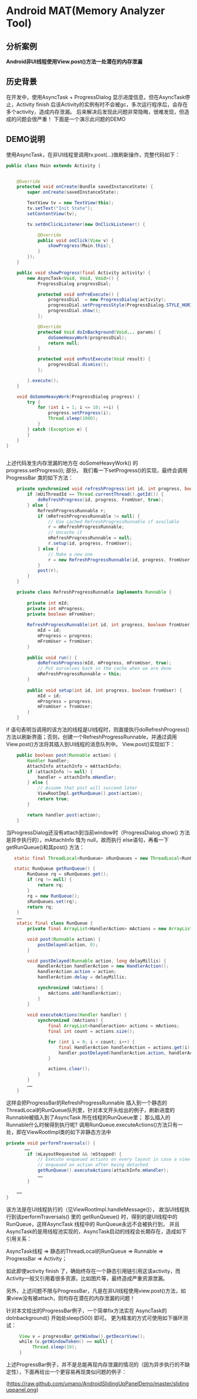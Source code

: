 Android MAT(Memory Analyzer Tool)
=========================

分析案例
----------------------
<b>Android非UI线程使用View.post()方法一处潜在的内存泄漏</b>

历史背景
----------------------
在开发中，使用AsyncTask + ProgressDialog 显示进度信息，但在AsyncTask停止，Activity finish 后该Activity的实例有时不会被gc，多次运行程序后，会存在多个activity，造成内存泄漏。
后来解决后发现此问题非常隐晦，很难发现，但造成的问题会很严重！
下面是一个演示此问题的DEMO

DEMO说明
----------------------
使用AsyncTask，在非UI线程里调用tv.post(...)做刷新操作，完整代码如下：
```java
public class Main extends Activity {


    @Override
    protected void onCreate(Bundle savedInstanceState) {
        super.onCreate(savedInstanceState);

        TextView tv = new TextView(this);
        tv.setText("Init State");
        setContentView(tv);

        tv.setOnClickListener(new OnClickListener() {

            @Override
            public void onClick(View v) {
                showProgress(Main.this);
            }
        });
    }

    public void showProgress(final Activity activity) {
        new AsyncTask<Void, Void, Void>() {
            ProgressDialog progressDial;

            protected void onPreExecute() {
                progressDial  = new ProgressDialog(activity);
                progressDial.setProgressStyle(ProgressDialog.STYLE_HORIZONTAL);
                progressDial.show();
            };

            @Override
            protected Void doInBackground(Void... params) {
                doSomeHeavyWork(progressDial);
                return null;
            }

            protected void onPostExecute(Void result) {
                progressDial.dismiss();
            };

        }.execute();
    }

    void doSomeHeavyWork(ProgressDialog progress) {
        try {
            for (int i = 1; i <= 10; ++i) {
                progress.setProgress(i);
                Thread.sleep(1000);
            }
        } catch (Exception e) {
        }
    }
}
	
```

上述代码发生内存泄漏的地方在 doSomeHeavyWork() 的 progress.setProgress(i); 部分。
我们看一下setProgress()的实现，最终会调用ProgressBar 类的如下方法：

```java
    private synchronized void refreshProgress(int id, int progress, boolean fromUser) {
        if (mUiThreadId == Thread.currentThread().getId()) {
            doRefreshProgress(id, progress, fromUser, true);
        } else {
            RefreshProgressRunnable r;
            if (mRefreshProgressRunnable != null) {
                // Use cached RefreshProgressRunnable if available
                r = mRefreshProgressRunnable;
                // Uncache it
                mRefreshProgressRunnable = null;
                r.setup(id, progress, fromUser);
            } else {
                // Make a new one
                r = new RefreshProgressRunnable(id, progress, fromUser);
            }
            post(r);
        }
    }

    private class RefreshProgressRunnable implements Runnable {  
  
        private int mId;  
        private int mProgress;  
        private boolean mFromUser;  
  
        RefreshProgressRunnable(int id, int progress, boolean fromUser) {  
            mId = id;  
            mProgress = progress;  
            mFromUser = fromUser;  
        }  
  
        public void run() {  
            doRefreshProgress(mId, mProgress, mFromUser, true);  
            // Put ourselves back in the cache when we are done  
            mRefreshProgressRunnable = this;  
        }  
  
        public void setup(int id, int progress, boolean fromUser) {  
            mId = id;  
            mProgress = progress;  
            mFromUser = fromUser;  
        }  
    }
```

if 语句表明当调用的该方法的线程是UI线程时，则直接执行doRefreshProgress() 方法以刷新界面；否则，创建一个RefreshProgressRunnable，并通过调用View.post()方法将其插入到UI线程的消息队列中。 View.post()实现如下：

```java
    public boolean post(Runnable action) {
        Handler handler;
        AttachInfo attachInfo = mAttachInfo;
        if (attachInfo != null) {
            handler = attachInfo.mHandler;
        } else {
            // Assume that post will succeed later
            ViewRootImpl.getRunQueue().post(action);
            return true;
        }

        return handler.post(action);
    }
```

当ProgressDialog还没有attach到当前window时（ProgressDialog.show() 方法是异步执行的），mAttachInfo 值为 null，故而执行 else语句，再看一下getRunQueue()和其post() 方法：

```java
   static final ThreadLocal<RunQueue> sRunQueues = new ThreadLocal<RunQueue>();

   static RunQueue getRunQueue() {
        RunQueue rq = sRunQueues.get();
        if (rq != null) {
            return rq;
        }
        rq = new RunQueue();
        sRunQueues.set(rq);
        return rq;
    }
    ……
    static final class RunQueue {
        private final ArrayList<HandlerAction> mActions = new ArrayList<HandlerAction>();

        void post(Runnable action) {
            postDelayed(action, 0);
        }

        void postDelayed(Runnable action, long delayMillis) {
            HandlerAction handlerAction = new HandlerAction();
            handlerAction.action = action;
            handlerAction.delay = delayMillis;

            synchronized (mActions) {
                mActions.add(handlerAction);
            }
        }
         
        void executeActions(Handler handler) {
            synchronized (mActions) {
                final ArrayList<handleraction> actions = mActions;
                final int count = actions.size();

                for (int i = 0; i < count; i++) {
                    final HandlerAction handlerAction = actions.get(i);
                    handler.postDelayed(handlerAction.action, handlerAction.delay);
                }

                actions.clear();
            }
        }
        ……
    }
```

这样会把ProgressBar的RefreshProgressRunnable 插入到一个静态的ThreadLocal的RunQueue队列里，针对本文开头给出的例子，刷新进度的Runnable被插入到了AsyncTask 所在线程的RunQueue里； 那么插入的Runnable什么时候得到执行呢?
调用RunQueue.executeActions()方法只有一处，即在ViewRootImpl类的如下非静态方法中

```java
private void performTraversals() {
       ……
        if (mLayoutRequested && !mStopped) {
            // Execute enqueued actions on every layout in case a view that was detached
            // enqueued an action after being detached
            getRunQueue().executeActions(attachInfo.mHandler);
            ……
        }

    ……
}
```

该方法是在UI线程执行的（见ViewRootImpl.handleMessage()）， 故当UI线程执行到该performTraversals() 里的 getRunQueue() 时，得到的是UI线程中的RunQueue，这样AsyncTask 线程中的 RunQueue永远不会被执行到， 并且AsyncTask的是用线程池实现的，AsyncTask启动的线程会长期存在，造成如下引用关系：

AsyncTask线程 => 静态的ThreadLocal的RunQueue => Runnable => ProgressBar => Activity；

如此即使activity finish 了，确始终存在一个静态引用链引用这该activity，而 Activity一般又引用着很多资源，比如图片等，最终造成严重资源泄漏。


另外，上述问题不限与ProgressBar，凡是在非UI线程使用view.post()方法，如果view没有被attach，则均存在潜在的内存泄漏的问题！ 

针对本文给出的ProgressBar例子，一个简单fix方法实在 AsyncTask的doInbackground() 开始处sleep(500) 即可。 更为精准的方式可使用如下循环测试： 

```java
     View v = progressBar.getWindow().getDecorView();
     while（v.getWindowToken() == null) {
          Thread.sleep(10);
     }
```

上述ProgressBar例子，并不是总能再现内存泄漏的情况的（因为异步执行的不缺定性），下面再给出一个更容易再现类似问题的例子：



(https://raw.github.com/umano/AndroidSlidingUpPanelDemo/master/slidinguppanel.png)
